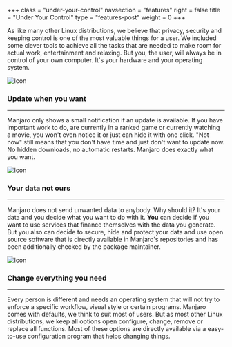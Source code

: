 +++
class = "under-your-control"
navsection = "features"
right = false
title = "Under Your Control"
type = "features-post"
weight = 0
+++

<p class ="col-md-8 offset-md-2">As like many other Linux distributions, we believe that privacy, security and keeping control is one of the most valuable things for a user. We included some clever tools to achieve all the tasks that are needed to make room for actual work, entertainment and relaxing. But you, the user, will always be in control of your own computer. It's your hardware and your operating system.</p>

<div class="row">
    <div class="col-md-6 col-xl-4">
      <img class="xl-icon" src="/img/actions/update.svg" alt="Icon"/>
      <h3>Update when you want</h3>
      <hr/>
      <p>
      Manjaro only shows a small notification if an update is available. If you have important work to do, are currently in a ranked game or currently watching a movie, you won't even notice it or just can hide it with one click. "Not now" still means that you don't have time and just don't want to update now. No hidden downloads, no automatic restarts. Manjaro does exactly what you want.
      </p>
    </div>  
    <div class="col-md-6 col-xl-4">
      <img class="xl-icon" src="/img/actions/security.svg" alt="Icon"/>
      <h3>Your data not ours</h3>
      <hr/>
      <p>
      Manjaro does not send unwanted data to anybody. Why should it? It's your data and you decide what you want to do with it. <strong>You</strong> can decide if you want to use services that finance themselves with the data you generate. But you also can decide to secure, hide and protect your data and use open source software that is directly available in Manjaro's repositories and has been additionally checked by the package maintainer.
      </p>
    </div> 
    <div class="col-md-6 col-xl-4">
      <img class="xl-icon" src="/img/actions/toolbox.svg" alt="Icon" />
      <h3>Change everything you need</h3>
      <hr/>
      <p>
      Every person is different and needs an operating system that will not try to enforce a specific workflow, visual style or certain programs. Manjaro comes with defaults, we think to suit most of users. But as most other Linux distributions, we keep all options open configure, change, remove or replace all functions. Most of these options are directly available via a easy-to-use configuration program that helps changing things.
      </p>
    </div>
</div>
